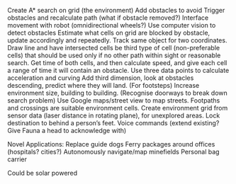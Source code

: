 Create A* search on grid (the environment)
Add obstacles to avoid
Trigger obstacles and recalculate path (what if obstacle removed?)
Interface movement with robot (omnidirectional wheels?)
Use computer vision to detect obstacles
Estimate what cells on grid are blocked by obstacle, update accordingly and repeatedly.
Track same object for two coordinates. Draw line and have intersected cells be third type of cell (non-preferable cells) that should be used only if no other path within sight or reasonable search.
Get time of both cells, and then calculate speed, and give each cell a range of time it will contain an obstacle.
Use three data points to calculate acceleration and curving
Add third dimension, look at obstacles descending, predict where they will land. (For footsteps)
Increase environment size, building to building. (Recognise doorways to break down search problem)
Use Google maps/street view to map streets. Footpaths and crossings are suitable environment cells.
Create environment grid from sensor data (laser distance in rotating plane), for unexplored areas.
Lock destination to behind a person’s feet.
Voice commands (extend existing? Give Fauna a head to acknowledge with)

Novel Applications:
Replace guide dogs
Ferry packages around offices (hospitals? cities?)
Autonomously navigate/map minefields
Personal bag carrier

Could be solar powered